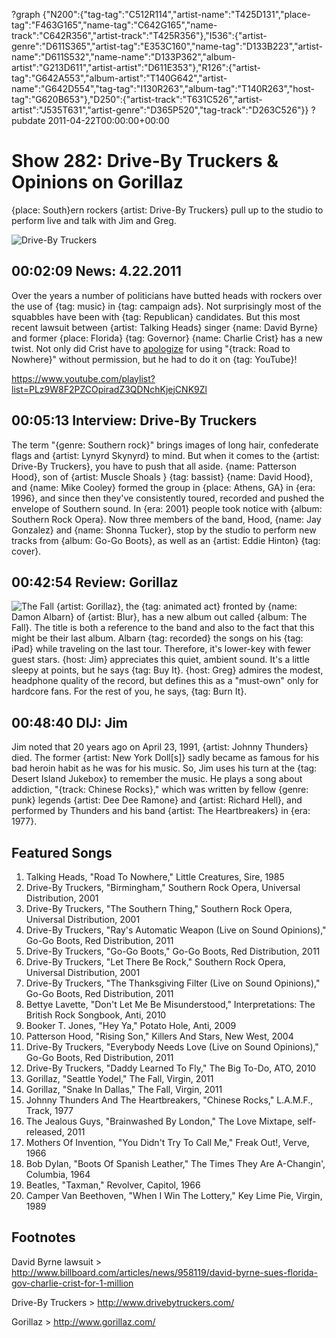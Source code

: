?graph {"N200":{"tag-tag":"C512R114","artist-name":"T425D131","place-tag":"F463G165","name-tag":"C642G165","name-track":"C642R356","artist-track":"T425R356"},"I536":{"artist-genre":"D611S365","artist-tag":"E353C160","name-tag":"D133B223","artist-name":"D611S532","name-name":"D133P362","album-artist":"G213D611","artist-artist":"D611E353"},"R126":{"artist-tag":"G642A553","album-artist":"T140G642","artist-name":"G642D554","tag-tag":"I130R263","album-tag":"T140R263","host-tag":"G620B653"},"D250":{"artist-track":"T631C526","artist-artist":"J535T631","artist-genre":"D365P520","tag-track":"D263C526"}}
?pubdate 2011-04-22T00:00:00+00:00

# Show 282: Drive-By Truckers & Opinions on Gorillaz
{place: South}ern rockers {artist: Drive-By Truckers} pull up to the studio to perform live and talk with Jim and Greg.

![Drive-By Truckers](http://static.soundopinions.org/images/2011/drivebytruckers.jpg)

## 00:02:09 News: 4.22.2011
Over the years a number of politicians have butted heads with rockers over the use of {tag: music} in {tag: campaign ads}. Not surprisingly most of the squabbles have been with {tag: Republican} candidates. But this most recent lawsuit between {artist: Talking Heads} singer {name: David Byrne} and former {place: Florida} {tag: Governor} {name: Charlie Crist} has a new twist. Not only did Crist have to [apologize](https://www.youtube.com/watch?v=s4k13LmlcUE) for using "{track: Road to Nowhere}" without permission, but he had to do it on {tag: YouTube}!

https://www.youtube.com/playlist?list=PLz9W8F2PZCOpiradZ3QDNchKjejCNK9Zl

## 00:05:13 Interview: Drive-By Truckers
The term "{genre: Southern rock}" brings images of long hair, confederate flags and {artist: Lynyrd Skynyrd} to mind. But when it comes to the {artist: Drive-By Truckers}, you have to push that all aside. {name: Patterson Hood}, son of {artist: Muscle Shoals } {tag: bassist} {name: David Hood}, and {name: Mike Cooley} formed the group in {place: Athens, GA} in {era: 1996}, and since then they've consistently toured, recorded and pushed the envelope of Southern sound. In {era: 2001} people took notice with {album: Southern Rock Opera}. Now three members of the band, Hood, {name: Jay Gonzalez} and {name: Shonna Tucker}, stop by the studio to perform new tracks from {album: Go-Go Boots}, as well as an {artist: Eddie Hinton} {tag: cover}. 

## 00:42:54 Review: Gorillaz
![The Fall](http://is1.mzstatic.com/image/thumb/Music4/v4/3a/4c/b8/3a4cb8e7-1d8f-845a-7678-8f8842fffd1d/source/600x600bb.jpg "567072/850585388")
{artist: Gorillaz}, the {tag: animated act} fronted by {name: Damon Albarn} of {artist: Blur}, has a new album out called {album: The Fall}. The title is both a reference to the band and also to the fact that this might be their last album. Albarn {tag: recorded} the songs on his {tag: iPad} while traveling on the last tour. Therefore, it's lower-key with fewer guest stars. {host: Jim} appreciates this quiet, ambient sound. It's a little sleepy at points, but he says {tag: Buy It}. {host: Greg} admires the modest, headphone quality of the record, but defines this as a "must-own" only for hardcore fans. For the rest of you, he says, {tag: Burn It}.

## 00:48:40 DIJ: Jim
Jim noted that 20 years ago on April 23, 1991, {artist: Johnny Thunders} died. The former {artist: New York Doll[s]} sadly became as famous for his bad heroin habit as he was for his music. So, Jim uses his turn at the {tag: Desert Island Jukebox} to remember the music. He plays a song about addiction, "{track: Chinese Rocks}," which was written by fellow {genre: punk} legends {artist: Dee Dee Ramone} and {artist: Richard Hell}, and performed by Thunders and his band {artist: The Heartbreakers} in {era: 1977}.


## Featured Songs
1. Talking Heads, "Road To Nowhere," Little Creatures, Sire, 1985
2. Drive-By Truckers, "Birmingham," Southern Rock Opera, Universal Distribution, 2001
3. Drive-By Truckers, "The Southern Thing," Southern Rock Opera, Universal Distribution, 2001
4. Drive-By Truckers, "Ray's Automatic Weapon (Live on Sound Opinions)," Go-Go Boots, Red Distribution, 2011
5. Drive-By Truckers, "Go-Go Boots," Go-Go Boots, Red Distribution, 2011
6. Drive-By Truckers, "Let There Be Rock," Southern Rock Opera, Universal Distribution, 2001
7. Drive-By Truckers, "The Thanksgiving Filter (Live on Sound Opinions)," Go-Go Boots, Red Distribution, 2011
8. Bettye Lavette, "Don't Let Me Be Misunderstood," Interpretations: The British Rock Songbook, Anti, 2010
9. Booker T. Jones, "Hey Ya," Potato Hole, Anti, 2009
10. Patterson Hood, "Rising Son," Killers And Stars, New West, 2004
11. Drive-By Truckers, "Everybody Needs Love (Live on Sound Opinions)," Go-Go Boots, Red Distribution, 2011
12. Drive-By Truckers, "Daddy Learned To Fly," The Big To-Do, ATO, 2010
13. Gorillaz, "Seattle Yodel," The Fall, Virgin, 2011
14. Gorillaz, "Snake In Dallas," The Fall, Virgin, 2011
15. Johnny Thunders And The Heartbreakers, "Chinese Rocks," L.A.M.F., Track, 1977
16. The Jealous Guys, "Brainwashed By London," The Love Mixtape, self-released, 2011
17. Mothers Of Invention, "You Didn't Try To Call Me," Freak Out!, Verve, 1966
18. Bob Dylan, "Boots Of Spanish Leather," The Times They Are A-Changin', Columbia, 1964
19. Beatles, "Taxman," Revolver, Capitol, 1966
20. Camper Van Beethoven, "When I Win The Lottery," Key Lime Pie, Virgin, 1989


## Footnotes

David Byrne lawsuit > http://www.billboard.com/articles/news/958119/david-byrne-sues-florida-gov-charlie-crist-for-1-million

Drive-By Truckers > http://www.drivebytruckers.com/

Gorillaz > http://www.gorillaz.com/